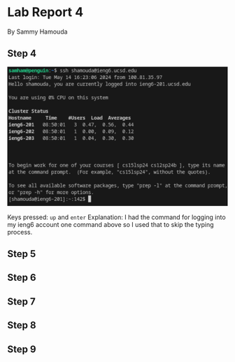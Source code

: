 # Lab Report 4

By Sammy Hamouda

## Step 4

![loggingIn.png](images/LB4/logging-into-ieng6-lab7.png)

Keys pressed: `up` and `enter`
Explanation: I had the command for logging into my ieng6 account one command above so I used that to skip the typing process.

## Step 5

## Step 6

## Step 7

## Step 8

## Step 9

